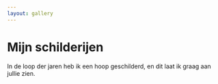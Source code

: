 ```yaml
---
layout: gallery
---
```


# Mijn schilderijen
In de loop der jaren heb ik een hoop geschilderd, en dit laat ik graag aan jullie zien.
